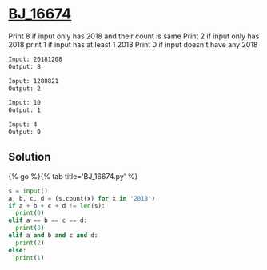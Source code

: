 # [BJ_16674](https://acmicpc.net/problem/16674)

Print 8 if input only has 2018 and their count is same
Print 2 if input only has 2018
print 1 if input has at least 1 2018
Print 0 if input doesn't have any 2018

```txt
Input: 20181208
Output: 8

Input: 1280821
Output: 2

Input: 10
Output: 1

Input: 4
Output: 0
```

## Solution

{% go %}{% tab title='BJ_16674.py' %}

```py
s = input()
a, b, c, d = (s.count(x) for x in '2018')
if a + b + c + d != len(s):
  print(0)
elif a == b == c == d:
  print(8)
elif a and b and c and d:
  print(2)
else:
  print(1)
```
